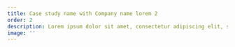 ```yaml
---
title: Case study name with Company name lorem 2
order: 2
description: Lorem ipsum dolor sit amet, consectetur adipiscing elit, sed do eiusmod tempor incididunt ut labore et dolore magna quisque non tellus orci.
image: ''
---
```

